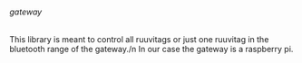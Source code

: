 ###### gateway
This library is meant to control all ruuvitags or just one ruuvitag in the bluetooth range of the gateway./n
In our case the gateway is a raspberry pi.
